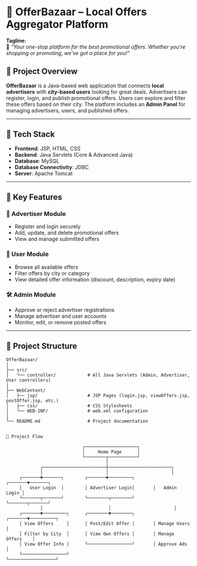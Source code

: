 # 💼 OfferBazaar – Local Offers Aggregator Platform

**Tagline:**  
🌟 *"Your one-stop platform for the best promotional offers. Whether you're shopping or promoting, we've got a place for you!"*

## 📌 Project Overview

**OfferBazaar** is a Java-based web application that connects **local advertisers** with **city-based users** looking for great deals. Advertisers can register, login, and publish promotional offers. Users can explore and filter these offers based on their city. The platform includes an **Admin Panel** for managing advertisers, users, and published offers.

---

## 🧰 Tech Stack

- **Frontend**: JSP, HTML, CSS  
- **Backend**: Java Servlets (Core & Advanced Java)  
- **Database**: MySQL  
- **Database Connectivity**: JDBC  
- **Server**: Apache Tomcat  

---

## 🔑 Key Features

### 📢 Advertiser Module
- Register and login securely
- Add, update, and delete promotional offers
- View and manage submitted offers

### 👥 User Module
- Browse all available offers
- Filter offers by city or category
- View detailed offer information (discount, description, expiry date)

### 🛠️ Admin Module
- Approve or reject advertiser registrations
- Manage advertiser and user accounts
- Monitor, edit, or remove posted offers

---

## 📂 Project Structure


```text
OfferBazaar/
│
├── src/
│   └── controller/            # All Java Servlets (Admin, Advertiser, User controllers)
│
├── WebContent/
│   ├── jsp/                   # JSP Pages (login.jsp, viewOffers.jsp, postOffer.jsp, etc.)
│   ├── css/                   # CSS Stylesheets
│   └── WEB-INF/               # web.xml configuration
│
└── README.md                  # Project documentation


🧭 Project Flow

                             ┌────────────────────┐
                             │     Home Page      │
                             └────────┬───────────┘
                                      │
             ┌────────────────────────┼────────────────────────┐
             │                        │                        │
     ┌───────▼───────┐        ┌───────▼─────────┐       ┌───────▼───────┐
     │   User Login  │        │ Advertiser Login│       │   Admin Login │
     └───────┬───────┘        └────────┬────────┘       └───────┬───────┘
             │                         │                        │
     ┌───────▼─────────┐      ┌────────▼────────┐       ┌───────▼──────────┐
     │ View Offers     │      │ Post/Edit Offer │       │ Manage Users     │
     │ Filter by City  │      │ View Own Offers │       │ Manage Offers    │
     │ View Offer Info │      └─────────────────┘       │ Approve Ads      │
     └─────────────────┘                                └──────────────────┘




